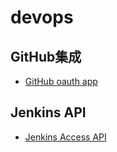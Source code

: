 # devops

## GitHub集成
* [GitHub oauth app](github-oauth-app.md)

## Jenkins API
* [Jenkins Access API](jenkins-access-api.md)